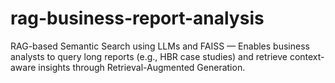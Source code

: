 # rag-business-report-analysis
RAG-based Semantic Search using LLMs and FAISS — Enables business analysts to query long reports (e.g., HBR case studies) and retrieve context-aware insights through Retrieval-Augmented Generation.
